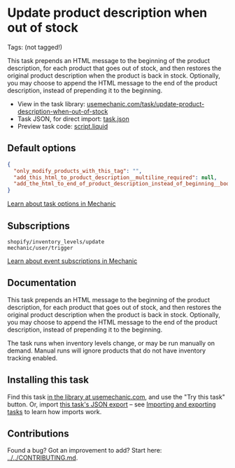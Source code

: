 # Update product description when out of stock

Tags: (not tagged!)

This task prepends an HTML message to the beginning of the product description, for each product that goes out of stock, and then restores the original product description when the product is back in stock. Optionally, you may choose to append the HTML message to the end of the product description, instead of prepending it to the beginning.

* View in the task library: [usemechanic.com/task/update-product-description-when-out-of-stock](https://usemechanic.com/task/update-product-description-when-out-of-stock)
* Task JSON, for direct import: [task.json](../../tasks/update-product-description-when-out-of-stock.json)
* Preview task code: [script.liquid](./script.liquid)

## Default options

```json
{
  "only_modify_products_with_this_tag": "",
  "add_this_html_to_product_description__multiline_required": null,
  "add_the_html_to_end_of_product_description_instead_of_beginning__boolean": false
}
```

[Learn about task options in Mechanic](https://docs.usemechanic.com/article/471-task-options)

## Subscriptions

```liquid
shopify/inventory_levels/update
mechanic/user/trigger
```

[Learn about event subscriptions in Mechanic](https://docs.usemechanic.com/article/408-subscriptions)

## Documentation

This task prepends an HTML message to the beginning of the product description, for each product that goes out of stock, and then restores the original product description when the product is back in stock. Optionally, you may choose to append the HTML message to the end of the product description, instead of prepending it to the beginning.

The task runs when inventory levels change, or may be run manually on demand. Manual runs will ignore products that do not have inventory tracking enabled.

## Installing this task

Find this task [in the library at usemechanic.com](https://usemechanic.com/task/update-product-description-when-out-of-stock), and use the "Try this task" button. Or, import [this task's JSON export](../../tasks/update-product-description-when-out-of-stock.json) – see [Importing and exporting tasks](https://docs.usemechanic.com/article/505-importing-and-exporting-tasks) to learn how imports work.

## Contributions

Found a bug? Got an improvement to add? Start here: [../../CONTRIBUTING.md](../../CONTRIBUTING.md).
